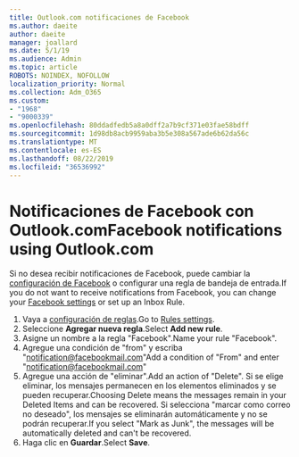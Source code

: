 ```yaml
---
title: Outlook.com notificaciones de Facebook
ms.author: daeite
author: daeite
manager: joallard
ms.date: 5/1/19
ms.audience: Admin
ms.topic: article
ROBOTS: NOINDEX, NOFOLLOW
localization_priority: Normal
ms.collection: Adm_O365
ms.custom:
- "1968"
- "9000339"
ms.openlocfilehash: 80ddadfedb5a8a0dff2a7b9cf371e03fae58bdff
ms.sourcegitcommit: 1d98db8acb9959aba3b5e308a567ade6b62da56c
ms.translationtype: MT
ms.contentlocale: es-ES
ms.lasthandoff: 08/22/2019
ms.locfileid: "36536992"
---
```

# <a name="facebook-notifications-using-outlookcom"></a><span data-ttu-id="9cfbc-102">Notificaciones de Facebook con Outlook.com</span><span class="sxs-lookup"><span data-stu-id="9cfbc-102">Facebook notifications using Outlook.com</span></span>

<span data-ttu-id="9cfbc-103">Si no desea recibir notificaciones de Facebook, puede cambiar la [configuración de Facebook](https://www.facebook.com/settings?tab=notifications) o configurar una regla de bandeja de entrada.</span><span class="sxs-lookup"><span data-stu-id="9cfbc-103">If you do not want to receive notifications from Facebook, you can change your [Facebook settings](https://www.facebook.com/settings?tab=notifications) or set up an Inbox Rule.</span></span>

1. <span data-ttu-id="9cfbc-104">Vaya a [configuración de reglas](https://outlook.live.com/mail/options/mail/rules/inboxRules).</span><span class="sxs-lookup"><span data-stu-id="9cfbc-104">Go to [Rules settings](https://outlook.live.com/mail/options/mail/rules/inboxRules).</span></span>
1. <span data-ttu-id="9cfbc-105">Seleccione **Agregar nueva regla**.</span><span class="sxs-lookup"><span data-stu-id="9cfbc-105">Select **Add new rule**.</span></span>
1. <span data-ttu-id="9cfbc-106">Asigne un nombre a la regla "Facebook".</span><span class="sxs-lookup"><span data-stu-id="9cfbc-106">Name your rule "Facebook".</span></span>
1. <span data-ttu-id="9cfbc-107">Agregue una condición de "from" y escriba "notification@facebookmail.com"</span><span class="sxs-lookup"><span data-stu-id="9cfbc-107">Add a condition of "From" and enter "notification@facebookmail.com"</span></span>
1. <span data-ttu-id="9cfbc-108">Agregue una acción de "eliminar".</span><span class="sxs-lookup"><span data-stu-id="9cfbc-108">Add an action of "Delete".</span></span> <span data-ttu-id="9cfbc-109">Si se elige eliminar, los mensajes permanecen en los elementos eliminados y se pueden recuperar.</span><span class="sxs-lookup"><span data-stu-id="9cfbc-109">Choosing Delete means the messages remain in your Deleted Items and can be recovered.</span></span> <span data-ttu-id="9cfbc-110">Si selecciona "marcar como correo no deseado", los mensajes se eliminarán automáticamente y no se podrán recuperar.</span><span class="sxs-lookup"><span data-stu-id="9cfbc-110">If you select "Mark as Junk", the messages will be automatically deleted and can't be recovered.</span></span>
1. <span data-ttu-id="9cfbc-111">Haga clic en **Guardar**.</span><span class="sxs-lookup"><span data-stu-id="9cfbc-111">Select **Save**.</span></span>